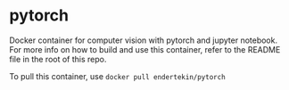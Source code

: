# pytorch
Docker container for computer vision with pytorch and jupyter notebook. For more info on how to build and use this container, refer to the README file in the root of this repo.

To pull this container, use `docker pull endertekin/pytorch`